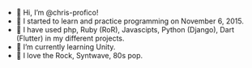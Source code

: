 - 👋 Hi, I’m @chris-profico!
- 🚀 I started to learn and practice programming on November 6, 2015.
- 💪 I have used php, Ruby (RoR), Javascipts, Python (Django), Dart (Flutter) in my different projects.
- 🌱 I’m currently learning Unity.
- 🎸 I love the Rock, Syntwave, 80s pop.
